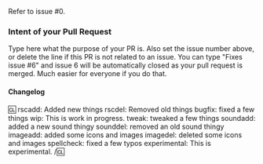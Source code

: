 Refer to issue #0.

### Intent of your Pull Request

Type here what the purpose of your PR is. Also set the issue number above, or delete the line if this PR is not related to an issue. You can type "Fixes issue #6" and issue 6 will be automatically closed as your pull request is merged. Much easier for everyone if you do that.

#### Changelog

:cl:
rscadd: Added new things
rscdel: Removed old things
bugfix: fixed a few things
wip: This is work in progress.
tweak: tweaked a few things
soundadd: added a new sound thingy
sounddel: removed an old sound thingy
imageadd: added some icons and images
imagedel: deleted some icons and images
spellcheck: fixed a few typos
experimental: This is experimental.
/:cl:
